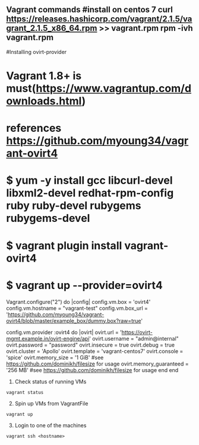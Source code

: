 Vagrant commands
#install on centos 7
curl https://releases.hashicorp.com/vagrant/2.1.5/vagrant_2.1.5_x86_64.rpm >> vagrant.rpm
rpm -ivh vagrant.rpm
-------------------------------------------------------------------------------------------------
#Installing ovirt-provider
# Vagrant 1.8+ is must(https://www.vagrantup.com/downloads.html)
# references https://github.com/myoung34/vagrant-ovirt4
# $ yum -y install gcc libcurl-devel libxml2-devel redhat-rpm-config ruby ruby-devel rubygems rubygems-devel
# $ vagrant plugin install vagrant-ovirt4
# $ vagrant up --provider=ovirt4


Vagrant.configure("2") do |config|
  config.vm.box = 'ovirt4'
  config.vm.hostname = "vagrant-test"
  config.vm.box_url = 'https://github.com/myoung34/vagrant-ovirt4/blob/master/example_box/dummy.box?raw=true'

  config.vm.provider :ovirt4 do |ovirt|
    ovirt.url = 'https://ovirt-mgmt.example.in/ovirt-engine/api'
    ovirt.username = "admin@internal"
    ovirt.password = "password"
    ovirt.insecure = true
    ovirt.debug = true
    ovirt.cluster = 'Apollo'
    ovirt.template = 'vagrant-centos7'
    ovirt.console = 'spice'
    ovirt.memory_size = '1 GiB' #see https://github.com/dominikh/filesize for usage
    ovirt.memory_guaranteed = '256 MB' #see https://github.com/dominikh/filesize for usage
  end
end

1. Check status of running VMs
``` bash
vagrant status
```
2. Spin up VMs from VagrantFile
```
vagrant up
```
3. Login to one of the machines 
```
vagrant ssh <hostname>
```
